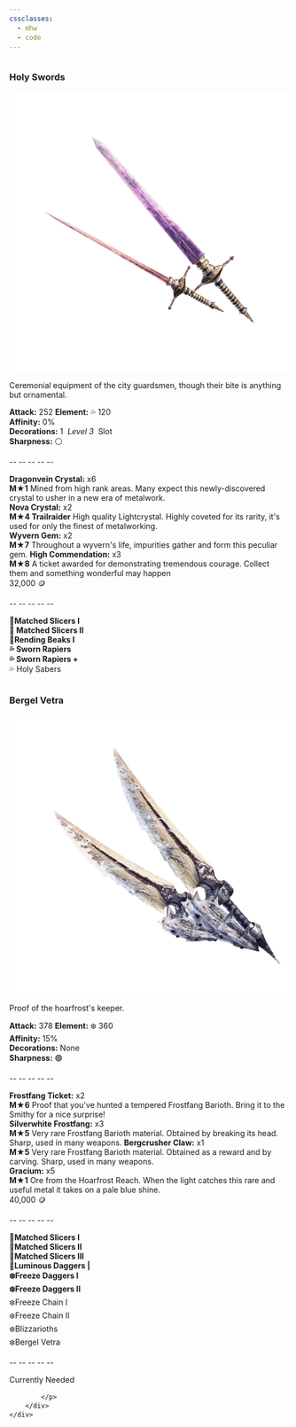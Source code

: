 ```yaml
---
cssclasses:
  - mhw
  - code
---
```

<div class="row">
	<div class="column" >
		<div class="card">
			<h3>Holy Swords</h3>
			<p class="img"><img src="https://raw.githubusercontent.com/lunaria79/Jackalupes-Corner/refs/heads/main/04%20Monster%20Hunter%20World/Images/Holy%20Sabers.png"></p>
			<p class="disc"> Ceremonial equipment of the city guardsmen, though their bite is anything but ornamental. </p>
			<p class="stats">
			<b>Attack:</b> 252 <b>Element:</b> 💦 120  
			<br> <b>Affinity:</b> 0%  
			<br> <b>Decorations:</b> 1  <i>Level 3</i>  Slot  
			<br> <b>Sharpness:</b> ⚪
			</p>
			<p class="divider">-- -- -- -- --</p>
			<p class="shopping">
			<b>Dragonvein Crystal:</b> x6  
			<br><span><b>M★1</b> Mined from high rank areas. Many expect this newly-discovered crystal to usher in a new era of metalwork. </span>
			<br><b>Nova Crystal:</b> x2  
			<br><span><b>M★4 Trailraider</b> High quality Lightcrystal. Highly coveted for its rarity, it's used for only the finest of metalworking. </span>
			<br><b>Wyvern Gem:</b> x2  
			<br><span><b>M★7</b> Throughout a wyvern's life, impurities gather and form this peculiar gem. </span>
			<b>High Commendation:</b> x3 
			<br><span><b>M★8</b> A ticket awarded for demonstrating tremendous courage. Collect them and something wonderful may happen </span>
			<br>32,000 🪙
			</p>
			<p class="divider">-- -- -- -- --</p>
			<p class="prereqs">
			<b> 🔘Matched Slicers I
			<br>🔘 Matched Slicers II
			<br> 🔘Rending Beaks I
			<br> 💦 Sworn Rapiers
			<br> 💦 Sworn Rapiers + </b> 
			<br>💦 Holy Sabers
			</p>
		</div>
	</div>
	<div class="column" >
		<div class="card">
			<h3>Bergel Vetra</h3>
			<p class="img"><img src="https://raw.githubusercontent.com/lunaria79/Jackalupes-Corner/refs/heads/main/04%20Monster%20Hunter%20World/Images/Bergel%20Vetra.png"></p>
			<p class="disc"> Proof of the hoarfrost's keeper. </p>
			<p class="stats">
			<b>Attack:</b> 378 <b>Element:</b> ❄️ 360  
			<br> <b>Affinity:</b> 15%  
			<br> <b>Decorations:</b> None 
			<br> <b>Sharpness:</b> 🟣
			</p>
			<p class="divider">-- -- -- -- --</p>
			<p class="shopping">
			<b>Frostfang Ticket:</b> x2
			<br><span><b>M★6</b> Proof that you've hunted a tempered Frostfang Barioth. Bring it to the Smithy for a nice surprise! </span>
			<br> <b>Silverwhite Frostfang:</b> x3
			<br><span><b>M★5</b> Very rare Frostfang Barioth material. Obtained by breaking its head. Sharp, used in many weapons. </span>
			<b>Bergcrusher Claw:</b> x1
			<br><span><b>M★5</b> Very rare Frostfang Barioth material. Obtained as a reward and by carving. Sharp, used in many weapons. </span>
			<br> <b>Gracium:</b> x5
			<br><span><b>M★1</b> Ore from the Hoarfrost Reach. When the light catches this rare and useful metal it takes on a pale blue shine. </span>
			<br>40,000 🪙
			</p>
			<p class="divider">-- -- -- -- --</p>
			<p class="prereqs">
			<b>🔘Matched Slicers I
			<br>🔘Matched Slicers II
			<br>🔘Matched Slicers III
			<br>🔘Luminous Daggers |
			<br>❄️Freeze Daggers I
			<br>❄️Freeze Daggers II</b>
			<br>❄️Freeze Chain I
			<br>❄️Freeze Chain II
			<br>❄️Blizzarioths
			<br>❄️Bergel Vetra
			</p>
			<p class="divider">-- -- -- -- --</p>
			<p class="disc"> Currently Needed </p>
			<p class="prereqs">
			
			</p>
		</div>
	</div>
</div>